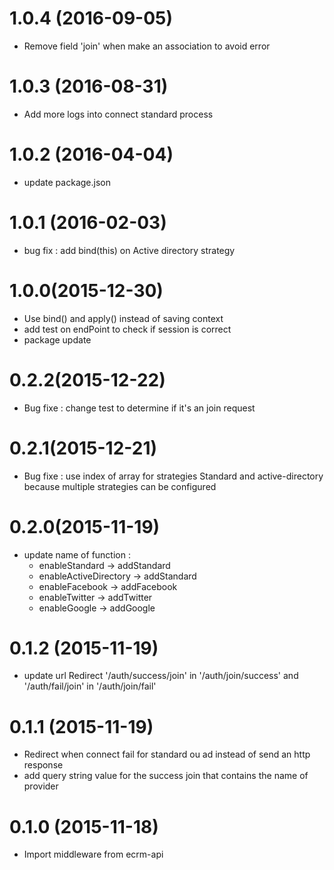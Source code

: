 # 1.0.4 (2016-09-05)
  - Remove field 'join' when make an association to avoid error

# 1.0.3 (2016-08-31)
  - Add more logs into connect standard process

# 1.0.2 (2016-04-04)
  - update package.json

# 1.0.1 (2016-02-03)
  - bug fix : add bind(this) on Active directory strategy

# 1.0.0(2015-12-30)
  - Use bind() and apply() instead of saving context
  - add test on endPoint to check if session is correct
  - package update

# 0.2.2(2015-12-22)
  - Bug fixe : change test to determine if it's an join request

# 0.2.1(2015-12-21)
  - Bug fixe : use index of array for strategies Standard and active-directory because multiple strategies can be configured

# 0.2.0(2015-11-19)
  - update name of function :
    - enableStandard -> addStandard
    - enableActiveDirectory -> addStandard
    - enableFacebook -> addFacebook
    - enableTwitter -> addTwitter
    - enableGoogle -> addGoogle

# 0.1.2 (2015-11-19)

  - update url Redirect '/auth/success/join' in '/auth/join/success' and '/auth/fail/join' in '/auth/join/fail'

# 0.1.1 (2015-11-19)

  - Redirect when connect fail for standard ou ad instead of send an http response
  - add query string value for the success join that contains the name of provider

# 0.1.0 (2015-11-18)

  - Import middleware from ecrm-api
